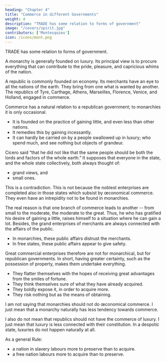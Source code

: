 ```yaml
---
heading: "Chapter 4"
title: "Commerce in different Governments"
weight: 4
description: "TRADE has some relation to forms of government"
image: "/covers/spirit.jpg"
contributors: ['Montesquieu']
icon: /icons/mont.png
---
```





TRADE has some relation to forms of government.

A monarchy is generally founded on luxury. Its principal view is to procure everything that can contribute to the pride, pleasure, and capricious whims of the nation.

A republic is commonly founded on economy. Its merchants have an eye to all the nations of the earth. They bring from one what is wanted by another. The republics of Tyre, Carthage, Athens, Marseilles, Florence, Venice, and Holland, engaged in commerce.

Commerce has a natural relation to a republican government; to monarchies it is only occasional.
- It is founded on the practice of gaining little, and even less than other nations.
- It remedies this by gaining incessantly.
- It can hardly be carried on by a people swallowed up in luxury; who spend much, and see nothing but objects of grandeur.

Cicero said “that he did not like that the same people should be both the lords and factors of the whole earth.” It supposes that everyone in the state, and the whole state collectively, both always thought of:
- grand views, and
- small ones.

This is a contradiction. This is not because the noblest enterprises are completed also in those states which subsist by œconomical commerce.
They even have an intrepidity not to be found in monarchies. 

The real reason is that one branch of commerce leads to another -- from small to the moderate, the moderate to the great. Thus, he who has gratified his desire of gaining a little, raises himself to a situation where he can gain a lot. Besides, the grand enterprises of merchants are always connected with the affairs of the public.
- In monarchies, these public affairs distrust the merchants.
- In free states, these public affairs appear to give safety.

Great commercial enterprises therefore are not for monarchical, but for republican governments. In short, having greater certainty, such as the possession of property, makes them undertake everything.
- They flatter themselves with the hopes of receiving great advantages from the smiles of fortune.
- They think themselves sure of what they have already acquired.
- They boldly expose it, in order to acquire more.
- They risk nothing but as the means of obtaining.

I am not saying that monarchies should not do œconomical commerce. I just mean that a monarchy naturally has less tendency towards commerce.

I also do not mean that republics should not have the commerce of luxury. I just mean that luxury is less connected with their constitution. In a despotic state, luxuries do not happen naturally at all.

As a general Rule:
- a nation in slavery labours more to preserve than to acquire.
- a free nation labours more to acquire than to preserve.   
